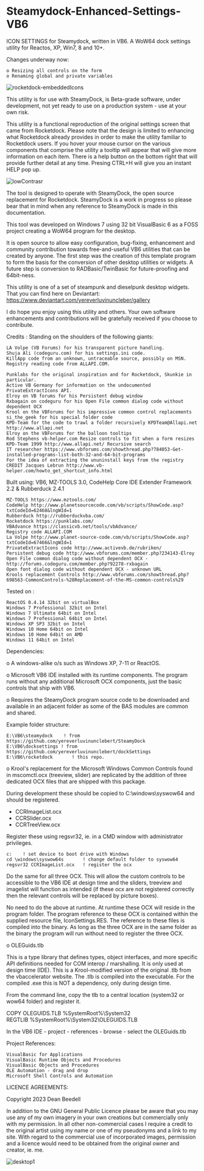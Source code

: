 # Steamydock-Enhanced-Settings-VB6

ICON SETTINGS for Steamydock, written in VB6. A WoW64 dock settings
utility for Reactos, XP, Win7, 8 and 10+.

Changes underway now:

	o Resizing all controls on the form
 	o Renaming global and private variables

![rocketdock-embeddedIcons](https://github.com/yereverluvinunclebert/rocketdock/assets/2788342/a525e0e1-50fc-42c9-8cb5-d578e3a9efaf)

This utility is for use with SteamyDock, is Beta-grade software, under
development, not yet ready to use on a production system - use at your
own risk.

This utility is a functional reproduction of the original settings screen that 
came from Rocketdock. Please note that the design is limited to enhancing what 
Rocketdock already provides in order to make the utility familiar to Rocketdock 
users. If you hover your mouse cursor on the various components that comprise 
the utility a tooltip will appear that will give more information on each item. 
There is a help button on the bottom right that will provide further detail at 
any time. Presing CTRL+H will give you an instant HELP pop up.

![lowContrasr](https://github.com/yereverluvinunclebert/rocketdock/assets/2788342/8fee79a9-bb0a-4338-bc83-e251ba6de562)

The tool is designed to operate with SteamyDock, the open source replacement for 
Rocketdock. SteamyDock is a work in progress so please bear that in mind when 
any reference to SteamyDock is made in this documentation.

This tool was developed on Windows 7 using 32 bit VisualBasic 6 as a FOSS 
project creating a WoW64 program for the desktop. 

It is open source to allow easy configuration, bug-fixing, enhancement and 
community contribution towards free-and-useful VB6 utilities that can be created
by anyone. The first step was the creation of this template program to form the 
basis for the conversion of other desktop utilities or widgets. A future step 
is conversion to RADBasic/TwinBasic for future-proofing and 64bit-ness. 

This utility is one of a set of steampunk and dieselpunk desktop widgets. That 
you can find here on Deviantart: https://www.deviantart.com/yereverluvinuncleber/gallery

I do hope you enjoy using this utility and others. Your own software 
enhancements and contributions will be gratefully received if you choose to 
contribute.

Credits : Standing on the shoulders of the following giants:

	LA Volpe (VB Forums) for his transparent picture handling.  
	Shuja Ali (codeguru.com) for his settings.ini code.  
	KillApp code from an unknown, untraceable source, possibly on MSN.  
	Registry reading code from ALLAPI.COM.

	Punklabs for the original inspiration and for Rocketdock, Skunkie in particular.  
	Active VB Germany for information on the undocumented PrivateExtractIcons API.  
	Elroy on VB forums for his Persistent debug window  
	Rxbagain on codeguru for his Open File common dialog code without dependent OCX  
	Krool on the VBForums for his impressive common control replacements  
	si_the_geek for his special folder code  
	KPD-Team for the code to trawl a folder recursively KPDTeam@Allapi.net http://www.allapi.net  
	Elroy on the VBForums for the balloon tooltips  
	Rod Stephens vb-helper.com Resize controls to fit when a form resizes  
	KPD-Team 1999 http://www.allapi.net/ Recursive search  
	IT researcher https://www.vbforums.com/showthread.php?784053-Get-installed-programs-list-both-32-and-64-bit-programs  
	For the idea of extracting the ununinstall keys from the registry  
	CREDIT Jacques Lebrun http://www.vb-helper.com/howto_get_shortcut_info.html

Built using: VB6, MZ-TOOLS 3.0, CodeHelp Core IDE Extender Framework 2.2 & Rubberduck 2.4.1

	MZ-TOOLS https://www.mztools.com/  
	CodeHelp http://www.planetsourcecode.com/vb/scripts/ShowCode.asp?txtCodeId=62468&lngWId=1  
	Rubberduck http://rubberduckvba.com/  
	Rocketdock https://punklabs.com/  
	VBAdvance https://classicvb.net/tools/vbAdvance/  
	Registry code ALLAPI.COM  
	La Volpe http://www.planet-source-code.com/vb/scripts/ShowCode.asp?txtCodeId=67466&lngWId=1  
	PrivateExtractIcons code http://www.activevb.de/rubriken/  
	Persistent debug code http://www.vbforums.com/member.php?234143-Elroy  
	Open File common dialog code without dependent OCX - http://forums.codeguru.com/member.php?92278-rxbagain  
	Open font dialog code without dependent OCX - unknown URL  
	Krools replacement Controls http://www.vbforums.com/showthread.php?698563-CommonControls-%28Replacement-of-the-MS-common-controls%29

Tested on :  

	ReactOS 0.4.14 32bit on virtualBox  
	Windows 7 Professional 32bit on Intel  
	Windows 7 Ultimate 64bit on Intel  
	Windows 7 Professional 64bit on Intel  
	Windows XP SP3 32bit on Intel  
	Windows 10 Home 64bit on Intel  
	Windows 10 Home 64bit on AMD  
	Windows 11 64bit on Intel

Dependencies:

o A windows-alike o/s such as Windows XP, 7-11 or ReactOS.

o Microsoft VB6 IDE installed with its runtime components. The program runs 
without any additional Microsoft OCX components, just the basic controls that 
ship with VB6.

o Requires the SteamyDock program source code to be downloaded and available in 
an adjacent folder as some of the BAS modules are common and shared.

Example folder structure:
	
	E:\VB6\steamydock    ! from https://github.com/yereverluvinunclebert/SteamyDock
	E:\VB6\docksettings	! from https://github.com/yereverluvinunclebert/dockSettings
	E:\VB6\rocketdock		! this repo.

o Krool's replacement for the Microsoft Windows Common Controls found in
mscomctl.ocx (treeview, slider) are replicated by the addition of three
dedicated OCX files that are shipped with this package.

During development these should be copied to C:\windows\syswow64 and should be registered.

- CCRImageList.ocx
- CCRSlider.ocx
- CCRTreeView.ocx

Register these using regsvr32, ie. in a CMD window with administrator privileges.	

	c:    ! set device to boot drive with Windows
	cd \windows\syswow64s	    ! change default folder to syswow64
	regsvr32 CCRImageList.ocx	! register the ocx

Do the same for all three OCX. This will allow the custom controls to be accessible to the VB6 IDE
at design time and the sliders, treeview and imagelist will function as intended (if these ocx are
not registered correctly then the relevant controls will be replaced by picture boxes).

No need to do the above at runtime. At runtime these OCX will reside in the program folder. The program reference to these
OCX is contained within the supplied resource file, IconSettings.RES. The reference to these 
files is compiled into the binary. As long as the three OCX are in the same folder as the binary
the program will run without need to register the three OCX.

o OLEGuids.tlb

This is a type library that defines types, object interfaces, and more specific
API definitions needed for COM interop / marshalling. It is only used at design
time (IDE). This is a Krool-modified version of the original .tlb from the
vbaccelerator website. The .tlb is compiled into the executable.
For the compiled .exe this is NOT a dependency, only during design time.

From the command line, copy the tlb to a central location (system32 or wow64
folder) and register it.

COPY OLEGUIDS.TLB %SystemRoot%\System32\
REGTLIB %SystemRoot%\System32\OLEGUIDS.TLB

In the VB6 IDE - project - references - browse - select the OLEGuids.tlb

Project References:  

	VisualBasic for Applications  
	VisualBasic Runtime Objects and Procedures  
	VisualBasic Objects and Procedures  
	OLE Automation - drag and drop  
	Microsoft Shell Controls and Automation

LICENCE AGREEMENTS:

Copyright 2023 Dean Beedell

In addition to the GNU General Public Licence please be aware that you may use
any of my own imagery in your own creations but commercially only with my
permission. In all other non-commercial cases I require a credit to the
original artist using my name or one of my pseudonyms and a link to my site.
With regard to the commercial use of incorporated images, permission and a
licence would need to be obtained from the original owner and creator, ie. me.

![desktop1](https://github.com/yereverluvinunclebert/rocketdock/assets/2788342/f2d3be1e-c98f-4597-9c8d-503486cf5afb)
